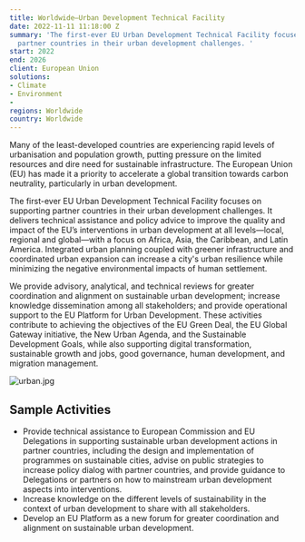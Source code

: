 ```yaml
---
title: Worldwide—Urban Development Technical Facility
date: 2022-11-11 11:18:00 Z
summary: 'The first-ever EU Urban Development Technical Facility focuses on supporting
  partner countries in their urban development challenges. '
start: 2022
end: 2026
client: European Union
solutions:
- Climate
- Environment
- 
regions: Worldwide
country: Worldwide
---
```


Many of the least-developed countries are experiencing rapid levels of urbanisation and population growth, putting pressure on the limited resources and dire need for sustainable infrastructure. The European Union (EU) has made it a priority to accelerate a global transition towards carbon neutrality, particularly in urban development. 

The first-ever EU Urban Development Technical Facility focuses on supporting partner countries in their urban development challenges. It delivers technical assistance and policy advice to improve the quality and impact of the EU’s interventions in urban development at all levels—local, regional and global—with a focus on Africa, Asia, the Caribbean, and Latin America. Integrated urban planning coupled with greener infrastructure and coordinated urban expansion can increase a city's urban resilience while minimizing the negative environmental impacts of human settlement. 

We provide advisory, analytical, and technical reviews for greater coordination and alignment on sustainable urban development; increase knowledge dissemination among all stakeholders; and provide operational support to the EU Platform for Urban Development. These activities contribute to achieving the objectives of the EU Green Deal, the EU Global Gateway initiative, the New Urban Agenda, and the Sustainable Development Goals, while also supporting digital transformation, sustainable growth and jobs, good governance, human development, and migration management.

![urban.jpg](/uploads/urban.jpg)

## Sample Activities

* Provide technical assistance to European Commission and EU Delegations in supporting sustainable urban development actions in partner countries, including the design and implementation of programmes on sustainable cities, advise on public strategies to increase policy dialog with partner countries, and provide guidance to Delegations or partners on how to mainstream urban development aspects into interventions.
* Increase knowledge on the different levels of sustainability in the context of urban development to share with all stakeholders.
* Develop an EU Platform as a new forum for greater coordination and alignment on sustainable urban development. 